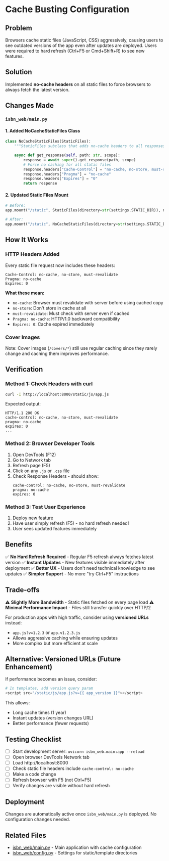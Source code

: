 # Cache Busting Configuration

## Problem
Browsers cache static files (JavaScript, CSS) aggressively, causing users to see outdated versions of the app even after updates are deployed. Users were required to hard refresh (Ctrl+F5 or Cmd+Shift+R) to see new features.

## Solution
Implemented **no-cache headers** on all static files to force browsers to always fetch the latest version.

## Changes Made

### `isbn_web/main.py`

#### 1. Added NoCacheStaticFiles Class
```python
class NoCacheStaticFiles(StaticFiles):
    """StaticFiles subclass that adds no-cache headers to all responses."""

    async def get_response(self, path: str, scope):
        response = await super().get_response(path, scope)
        # Force no caching for all static files
        response.headers["Cache-Control"] = "no-cache, no-store, must-revalidate"
        response.headers["Pragma"] = "no-cache"
        response.headers["Expires"] = "0"
        return response
```

#### 2. Updated Static Files Mount
```python
# Before:
app.mount("/static", StaticFiles(directory=str(settings.STATIC_DIR)), name="static")

# After:
app.mount("/static", NoCacheStaticFiles(directory=str(settings.STATIC_DIR)), name="static")
```

## How It Works

### HTTP Headers Added
Every static file request now includes these headers:

```http
Cache-Control: no-cache, no-store, must-revalidate
Pragma: no-cache
Expires: 0
```

**What these mean:**
- `no-cache`: Browser must revalidate with server before using cached copy
- `no-store`: Don't store in cache at all
- `must-revalidate`: Must check with server even if cached
- `Pragma: no-cache`: HTTP/1.0 backward compatibility
- `Expires: 0`: Cache expired immediately

### Cover Images
Note: Cover images (`/covers/*`) still use regular caching since they rarely change and caching them improves performance.

## Verification

### Method 1: Check Headers with curl
```bash
curl -I http://localhost:8000/static/js/app.js
```

Expected output:
```
HTTP/1.1 200 OK
cache-control: no-cache, no-store, must-revalidate
pragma: no-cache
expires: 0
...
```

### Method 2: Browser Developer Tools
1. Open DevTools (F12)
2. Go to Network tab
3. Refresh page (F5)
4. Click on any `.js` or `.css` file
5. Check Response Headers - should show:
   ```
   cache-control: no-cache, no-store, must-revalidate
   pragma: no-cache
   expires: 0
   ```

### Method 3: Test User Experience
1. Deploy new feature
2. Have user simply refresh (F5) - no hard refresh needed!
3. User sees updated features immediately

## Benefits

✅ **No Hard Refresh Required** - Regular F5 refresh always fetches latest version
✅ **Instant Updates** - New features visible immediately after deployment
✅ **Better UX** - Users don't need technical knowledge to see updates
✅ **Simpler Support** - No more "try Ctrl+F5" instructions

## Trade-offs

⚠️ **Slightly More Bandwidth** - Static files fetched on every page load
⚠️ **Minimal Performance Impact** - Files still transfer quickly over HTTP/2

For production apps with high traffic, consider using **versioned URLs** instead:
- `app.js?v=1.2.3` or `app.v1.2.3.js`
- Allows aggressive caching while ensuring updates
- More complex but more efficient at scale

## Alternative: Versioned URLs (Future Enhancement)

If performance becomes an issue, consider:

```python
# In templates, add version query param
<script src="/static/js/app.js?v={{ app_version }}"></script>
```

This allows:
- Long cache times (1 year)
- Instant updates (version changes URL)
- Better performance (fewer requests)

## Testing Checklist

- [ ] Start development server: `uvicorn isbn_web.main:app --reload`
- [ ] Open browser DevTools Network tab
- [ ] Load http://localhost:8000
- [ ] Check static file headers include `cache-control: no-cache`
- [ ] Make a code change
- [ ] Refresh browser with F5 (not Ctrl+F5)
- [ ] Verify changes are visible without hard refresh

## Deployment

Changes are automatically active once `isbn_web/main.py` is deployed. No configuration changes needed.

## Related Files

- [isbn_web/main.py](isbn_web/main.py) - Main application with cache configuration
- [isbn_web/config.py](isbn_web/config.py) - Settings for static/template directories
